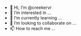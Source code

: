 - 👋 Hi, I’m @creekervr
- 👀 I’m interested in ...
- 🌱 I’m currently learning ...
- 💞️ I’m looking to collaborate on ...
- 📫 How to reach me ...

<!---
creekervr/creekervr is a ✨ special ✨ repository because its `README.md` (this file) appears on your GitHub profile.
You can click the Preview link to take a look at your changes.

